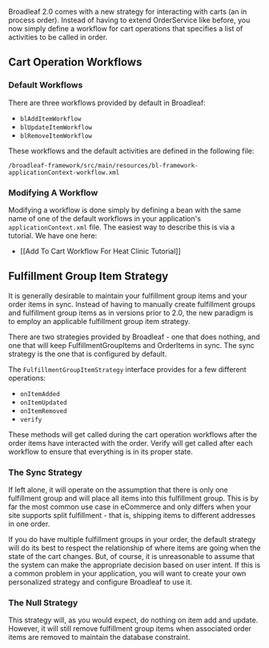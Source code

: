 Broadleaf 2.0 comes with a new strategy for interacting with carts (an in process order). Instead of having to extend OrderService like before, you now simply define a workflow for cart operations that specifies a list of activities to be called in order.

## Cart Operation Workflows

### Default Workflows

There are three workflows provided by default in Broadleaf:

- `blAddItemWorkflow`
- `blUpdateItemWorkflow`
- `blRemoveItemWorkflow`

These workflows and the default activities are defined in the following file:

```
/broadleaf-framework/src/main/resources/bl-framework-applicationContext-workflow.xml
```

### Modifying A Workflow

Modifying a workflow is done simply by defining a bean with the same name of one of the default workflows in your application's `applicationContext.xml` file. The easiest way to describe this is via a tutorial. We have one here:

- [[Add To Cart Workflow For Heat Clinic Tutorial]]


## Fulfillment Group Item Strategy 

It is generally desirable to maintain your fulfillment group items and your order items in sync. Instead of having to manually create fulfillment groups and fulfillment group items as in versions prior to 2.0, the new paradigm is to employ an applicable fulfillment group item strategy. 

There are two strategies provided by Broadleaf - one that does nothing, and one that will keep FulfillmentGroupItems and OrderItems in sync. The sync strategy is the one that is configured by default.

The `FulfillmentGroupItemStrategy` interface provides for a few different operations:

- `onItemAdded`
- `onItemUpdated`
- `onItemRemoved`
- `verify`

These methods will get called during the cart operation workflows after the order items have interacted with the order. Verify will get called after each workflow to ensure that everything is in its proper state.

### The Sync Strategy

If left alone, it will operate on the assumption that there is only one fulfillment group and will place all items into this fulfillment group. This is by far the most common use case in eCommerce and only differs when your site supports split fulfillment - that is, shipping items to different addresses in one order.

If you do have multiple fulfillment groups in your order, the default strategy will do its best to respect the relationship of where items are going when the state of the cart changes. But, of course, it is unreasonable to assume that the system can make the appropriate decision based on user intent. If this is a common problem in your application, you will want to create your own personalized strategy and configure Broadleaf to use it.

### The Null Strategy

This strategy will, as you would expect, do nothing on item add and update. However, it will still remove fulfillment group items when associated order items are removed to maintain the database constraint.
